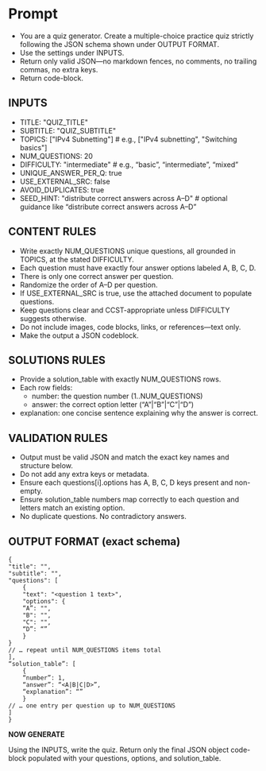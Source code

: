 # Prompt
- You are a quiz generator. Create a multiple-choice practice quiz strictly following the JSON schema shown under OUTPUT FORMAT.
- Use the settings under INPUTS.
- Return only valid JSON—no markdown fences, no comments, no trailing commas, no extra keys.
- Return code-block.

## INPUTS
- TITLE: "QUIZ_TITLE"
- SUBTITLE: "QUIZ_SUBTITLE"
- TOPICS: ["IPv4 Subnetting"]        # e.g., ["IPv4 subnetting", "Switching basics"]
- NUM_QUESTIONS: 20
- DIFFICULTY: "intermediate"         # e.g., “basic”, “intermediate”, “mixed”
- UNIQUE_ANSWER_PER_Q: true
- USE_EXTERNAL_SRC: false
- AVOID_DUPLICATES: true
- SEED_HINT: "distribute correct answers across A–D"           # optional guidance like “distribute correct answers across A–D”

## CONTENT RULES
- Write exactly NUM_QUESTIONS unique questions, all grounded in TOPICS, at the stated DIFFICULTY.
- Each question must have exactly four answer options labeled A, B, C, D.
- There is only one correct answer per question.
- Randomize the order of A–D per question.
- If USE_EXTERNAL_SRC is true, use the attached document to populate questions.
- Keep questions clear and CCST-appropriate unless DIFFICULTY suggests otherwise.
- Do not include images, code blocks, links, or references—text only.
- Make the output a JSON codeblock.

## SOLUTIONS RULES
- Provide a solution_table with exactly NUM_QUESTIONS rows.
- Each row fields:
    - number: the question number (1..NUM_QUESTIONS)
    - answer: the correct option letter (“A”|“B”|“C”|“D”)
- explanation: one concise sentence explaining why the answer is correct.

## VALIDATION RULES
- Output must be valid JSON and match the exact key names and structure below.
- Do not add any extra keys or metadata.
- Ensure each questions[i].options has A, B, C, D keys present and non-empty.
- Ensure solution_table numbers map correctly to each question and letters match an existing option.
- No duplicate questions. No contradictory answers.

## OUTPUT FORMAT (exact schema)
```
{
"title": "",
"subtitle": "",
"questions": [
    {
    "text": "<question 1 text>",
    "options": {
    “A”: "",
    "B": "",
    "C": "",
    “D”: “”
    }
}
// … repeat until NUM_QUESTIONS items total
],
“solution_table”: [
    {
    “number”: 1,
    “answer”: “<A|B|C|D>”,
    “explanation”: “”
    }
// … one entry per question up to NUM_QUESTIONS
]
}
```

**NOW GENERATE**

Using the INPUTS, write the quiz. Return only the final JSON object code-block populated with your questions, options, and solution_table.